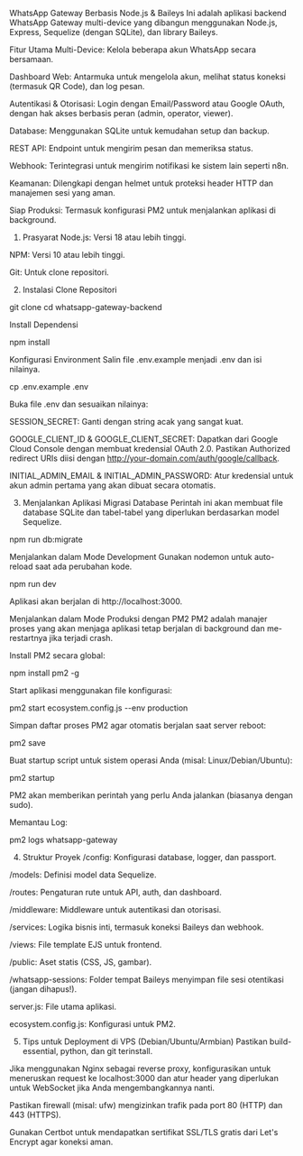 WhatsApp Gateway Berbasis Node.js & Baileys
Ini adalah aplikasi backend WhatsApp Gateway multi-device yang dibangun menggunakan Node.js, Express, Sequelize (dengan SQLite), dan library Baileys.

Fitur Utama
Multi-Device: Kelola beberapa akun WhatsApp secara bersamaan.

Dashboard Web: Antarmuka untuk mengelola akun, melihat status koneksi (termasuk QR Code), dan log pesan.

Autentikasi & Otorisasi: Login dengan Email/Password atau Google OAuth, dengan hak akses berbasis peran (admin, operator, viewer).

Database: Menggunakan SQLite untuk kemudahan setup dan backup.

REST API: Endpoint untuk mengirim pesan dan memeriksa status.

Webhook: Terintegrasi untuk mengirim notifikasi ke sistem lain seperti n8n.

Keamanan: Dilengkapi dengan helmet untuk proteksi header HTTP dan manajemen sesi yang aman.

Siap Produksi: Termasuk konfigurasi PM2 untuk menjalankan aplikasi di background.

1. Prasyarat
Node.js: Versi 18 atau lebih tinggi.

NPM: Versi 10 atau lebih tinggi.

Git: Untuk clone repositori.

2. Instalasi
Clone Repositori

git clone <url-repo-anda>
cd whatsapp-gateway-backend

Install Dependensi

npm install

Konfigurasi Environment
Salin file .env.example menjadi .env dan isi nilainya.

cp .env.example .env

Buka file .env dan sesuaikan nilainya:

SESSION_SECRET: Ganti dengan string acak yang sangat kuat.

GOOGLE_CLIENT_ID & GOOGLE_CLIENT_SECRET: Dapatkan dari Google Cloud Console dengan membuat kredensial OAuth 2.0. Pastikan Authorized redirect URIs diisi dengan http://your-domain.com/auth/google/callback.

INITIAL_ADMIN_EMAIL & INITIAL_ADMIN_PASSWORD: Atur kredensial untuk akun admin pertama yang akan dibuat secara otomatis.

3. Menjalankan Aplikasi
Migrasi Database
Perintah ini akan membuat file database SQLite dan tabel-tabel yang diperlukan berdasarkan model Sequelize.

npm run db:migrate

Menjalankan dalam Mode Development
Gunakan nodemon untuk auto-reload saat ada perubahan kode.

npm run dev

Aplikasi akan berjalan di http://localhost:3000.

Menjalankan dalam Mode Produksi dengan PM2
PM2 adalah manajer proses yang akan menjaga aplikasi tetap berjalan di background dan me-restartnya jika terjadi crash.

Install PM2 secara global:

npm install pm2 -g

Start aplikasi menggunakan file konfigurasi:

pm2 start ecosystem.config.js --env production

Simpan daftar proses PM2 agar otomatis berjalan saat server reboot:

pm2 save

Buat startup script untuk sistem operasi Anda (misal: Linux/Debian/Ubuntu):

pm2 startup

PM2 akan memberikan perintah yang perlu Anda jalankan (biasanya dengan sudo).

Memantau Log:

pm2 logs whatsapp-gateway

4. Struktur Proyek
/config: Konfigurasi database, logger, dan passport.

/models: Definisi model data Sequelize.

/routes: Pengaturan rute untuk API, auth, dan dashboard.

/middleware: Middleware untuk autentikasi dan otorisasi.

/services: Logika bisnis inti, termasuk koneksi Baileys dan webhook.

/views: File template EJS untuk frontend.

/public: Aset statis (CSS, JS, gambar).

/whatsapp-sessions: Folder tempat Baileys menyimpan file sesi otentikasi (jangan dihapus!).

server.js: File utama aplikasi.

ecosystem.config.js: Konfigurasi untuk PM2.

5. Tips untuk Deployment di VPS (Debian/Ubuntu/Armbian)
Pastikan build-essential, python, dan git terinstall.

Jika menggunakan Nginx sebagai reverse proxy, konfigurasikan untuk meneruskan request ke localhost:3000 dan atur header yang diperlukan untuk WebSocket jika Anda mengembangkannya nanti.

Pastikan firewall (misal: ufw) mengizinkan trafik pada port 80 (HTTP) dan 443 (HTTPS).

Gunakan Certbot untuk mendapatkan sertifikat SSL/TLS gratis dari Let's Encrypt agar koneksi aman.